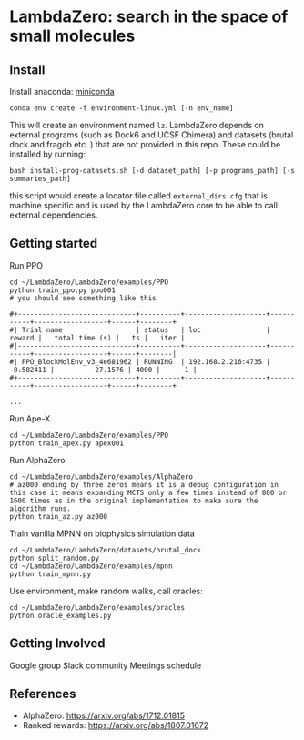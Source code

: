 # LambdaZero: search in the space of small molecules

## Install
Install anaconda: [miniconda](https://docs.conda.io/en/latest/miniconda.html)
```
conda env create -f environment-linux.yml [-n env_name]
```
This will create an environment named `lz`. 
LambdaZero depends on external programs (such as Dock6 and UCSF Chimera) and datasets (brutal dock and fragdb etc. ) that are not provided in this repo. These could be installed by running:

```
bash install-prog-datasets.sh [-d dataset_path] [-p programs_path] [-s summaries_path]
```
this script would create a locator file called `external_dirs.cfg` that is machine specific and is used by the LambdaZero core to be able to call external dependencies. 

## Getting started
Run PPO
```
cd ~/LambdaZero/LambdaZero/examples/PPO  
python train_ppo.py ppo001
# you should see something like this

#+-----------------------------+----------+--------------------+-----------+------------------+------+--------+
#| Trial name                  | status   | loc                |    reward |   total time (s) |   ts |   iter |
#|-----------------------------+----------+--------------------+-----------+------------------+------+--------|
#| PPO_BlockMolEnv_v3_4e681962 | RUNNING  | 192.168.2.216:4735 | -0.582411 |          27.1576 | 4000 |      1 |
#+-----------------------------+----------+--------------------+-----------+------------------+------+--------+

...
```
Run Ape-X
```
cd ~/LambdaZero/LambdaZero/examples/PPO  
python train_apex.py apex001
```
Run AlphaZero
```
cd ~/LambdaZero/LambdaZero/examples/AlphaZero
# az000 ending by three zeros means it is a debug configuration in this case it means expanding MCTS only a few times instead of 800 or 1600 times as in the original implementation to make sure the algorithm runs.
python train_az.py az000
```
Train vanilla MPNN on biophysics simulation data
```
cd ~/LambdaZero/LambdaZero/datasets/brutal_dock 
python split_random.py
cd ~/LambdaZero/LambdaZero/examples/mpnn
python train_mpnn.py
```

Use environment, make random walks, call oracles:

```
cd ~/LambdaZero/LambdaZero/examples/oracles
python oracle_examples.py
```

## Getting Involved
 Google group
 Slack community
 Meetings schedule


## References
- AlphaZero: https://arxiv.org/abs/1712.01815
- Ranked rewards: https://arxiv.org/abs/1807.01672


